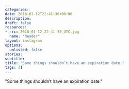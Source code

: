 ```yaml
---
categories:
date: 2018-01-12T22:41:30+00:00
description:
draft: false
resources:
- src: 2018-01-12_22-41-30_UTC.jpg
  name: "header"
layout: instagram
options:
  unlisted: false
stories:
subtitle:
title: "Some things shouldn’t have an expiration date."
tags: []
---
```


"Some things shouldn’t have an expiration date."
